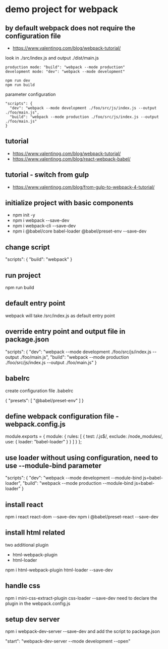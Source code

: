 # demo project for webpack

## by default webpack does not require the configuration file
- https://www.valentinog.com/blog/webpack-tutorial/

look in ./src/index.js and output ./dist/main.js

```
production mode: "build": "webpack --mode production"
development mode: "dev": "webpack --mode development"

npm run dev
npm run build

```

parameter configuration

```
"scripts": {
  "dev": "webpack --mode development ./foo/src/js/index.js --output ./foo/main.js",
  "build": "webpack --mode production ./foo/src/js/index.js --output ./foo/main.js"
}

```


## tutorial
- https://www.valentinog.com/blog/webpack-tutorial/
- https://www.valentinog.com/blog/react-webpack-babel/

## tutorial - switch from gulp
- https://www.valentinog.com/blog/from-gulp-to-webpack-4-tutorial/


## initialize project with basic components
- npm init -y
- npm i webpack --save-dev
- npm i webpack-cli --save-dev
- npm i @babel/core babel-loader @babel/preset-env --save-dev

## change script

"scripts": {
  "build": "webpack"
}

## run project
npm run build

## default entry point
webpack will take /src/index.js as default entry point

## override entry point and output file in package.json
"scripts": {
  "dev": "webpack --mode development ./foo/src/js/index.js --output ./foo/main.js",
  "build": "webpack --mode production ./foo/src/js/index.js --output ./foo/main.js"
}

## babelrc
create configuration file .babelrc

{
    "presets": [
        "@babel/preset-env"
    ]
}

## define webpack configuration file - webpack.config.js

module.exports = {
  module: {
    rules: [
      {
        test: /\.js$/,
        exclude: /node_modules/,
        use: {
          loader: "babel-loader"
        }
      }
    ]
  }
};

## use loader without using configuration, need to use --module-bind parameter

"scripts": {
    "dev": "webpack --mode development --module-bind js=babel-loader",
    "build": "webpack --mode production --module-bind js=babel-loader"
  }


## install react

npm i react react-dom --save-dev
npm i @babel/preset-react --save-dev

## install html related

two additional plugin
- html-webpack-plugin
- html-loader

npm i html-webpack-plugin html-loader --save-dev

## handle css

npm i mini-css-extract-plugin css-loader --save-dev
need to declare the plugin in the webpack.config.js


## setup dev server

npm i webpack-dev-server --save-dev
and add the script to package.json

"start": "webpack-dev-server --mode development --open"

